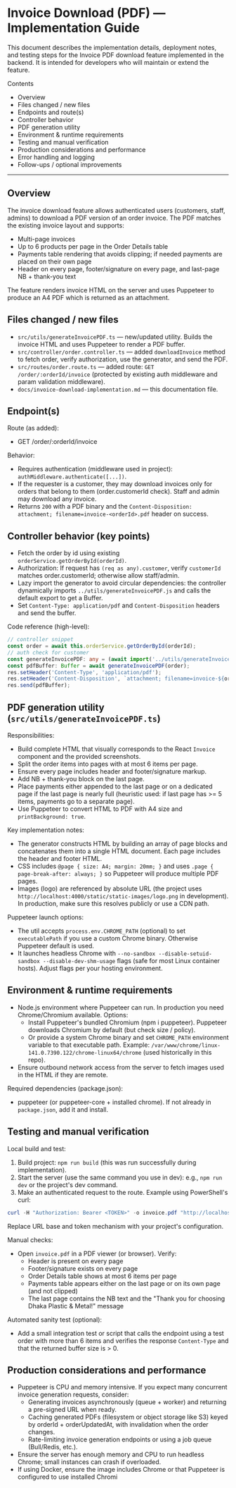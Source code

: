 # Invoice Download (PDF) — Implementation Guide

This document describes the implementation details, deployment notes, and testing steps for the Invoice PDF download feature implemented in the backend. It is intended for developers who will maintain or extend the feature.

Contents
- Overview
- Files changed / new files
- Endpoints and route(s)
- Controller behavior
- PDF generation utility
- Environment & runtime requirements
- Testing and manual verification
- Production considerations and performance
- Error handling and logging
- Follow-ups / optional improvements

---

## Overview

The invoice download feature allows authenticated users (customers, staff, admins) to download a PDF version of an order invoice. The PDF matches the existing invoice layout and supports:

- Multi-page invoices
- Up to 6 products per page in the Order Details table
- Payments table rendering that avoids clipping; if needed payments are placed on their own page
- Header on every page, footer/signature on every page, and last-page NB + thank-you text

The feature renders invoice HTML on the server and uses Puppeteer to produce an A4 PDF which is returned as an attachment.

## Files changed / new files

- `src/utils/generateInvoicePDF.ts` — new/updated utility. Builds the invoice HTML and uses Puppeteer to render a PDF buffer.
- `src/controller/order.controller.ts` — added `downloadInvoice` method to fetch order, verify authorization, use the generator, and send the PDF.
- `src/routes/order.route.ts` — added route: `GET /order/:orderId/invoice` (protected by existing auth middleware and param validation middleware).
- `docs/invoice-download-implementation.md` — this documentation file.

## Endpoint(s)

Route (as added):

- GET /order/:orderId/invoice

Behavior:

- Requires authentication (middleware used in project): `authMiddleware.authenticate([...])`.
- If the requester is a customer, they may download invoices only for orders that belong to them (order.customerId check). Staff and admin may download any invoice.
- Returns `200` with a PDF binary and the `Content-Disposition: attachment; filename=invoice-<orderId>.pdf` header on success.

## Controller behavior (key points)

- Fetch the order by id using existing `orderService.getOrderById(orderId)`.
- Authorization: If request has `(req as any).customer`, verify `customerId` matches order.customerId; otherwise allow staff/admin.
- Lazy import the generator to avoid circular dependencies: the controller dynamically imports `../utils/generateInvoicePDF.js` and calls the default export to get a Buffer.
- Set `Content-Type: application/pdf` and `Content-Disposition` headers and send the buffer.

Code reference (high-level):

```ts
// controller snippet
const order = await this.orderService.getOrderById(orderId);
// auth check for customer
const generateInvoicePDF: any = (await import('../utils/generateInvoicePDF.js')).default;
const pdfBuffer: Buffer = await generateInvoicePDF(order);
res.setHeader('Content-Type', 'application/pdf');
res.setHeader('Content-Disposition', `attachment; filename=invoice-${order.orderId}.pdf`);
res.send(pdfBuffer);
```

## PDF generation utility (`src/utils/generateInvoicePDF.ts`)

Responsibilities:

- Build complete HTML that visually corresponds to the React `Invoice` component and the provided screenshots.
- Split the order items into pages with at most 6 items per page.
- Ensure every page includes header and footer/signature markup.
- Add NB + thank-you block on the last page.
- Place payments either appended to the last page or on a dedicated page if the last page is nearly full (heuristic used: if last page has >= 5 items, payments go to a separate page).
- Use Puppeteer to convert HTML to PDF with A4 size and `printBackground: true`.

Key implementation notes:

- The generator constructs HTML by building an array of page blocks and concatenates them into a single HTML document. Each page includes the header and footer HTML.
- CSS includes `@page { size: A4; margin: 20mm; }` and uses `.page { page-break-after: always; }` so Puppeteer will produce multiple PDF pages.
- Images (logo) are referenced by absolute URL (the project uses `http://localhost:4000/static/static-images/logo.png` in development). In production, make sure this resolves publicly or use a CDN path.

Puppeteer launch options:

- The util accepts `process.env.CHROME_PATH` (optional) to set `executablePath` if you use a custom Chrome binary. Otherwise Puppeteer default is used.
- It launches headless Chrome with `--no-sandbox --disable-setuid-sandbox --disable-dev-shm-usage` flags (safe for most Linux container hosts). Adjust flags per your hosting environment.

## Environment & runtime requirements

- Node.js environment where Puppeteer can run. In production you need Chrome/Chromium available. Options:
  - Install Puppeteer's bundled Chromium (npm i puppeteer). Puppeteer downloads Chromium by default (but check size / policy).
  - Or provide a system Chrome binary and set `CHROME_PATH` environment variable to that executable path. Example: `/var/www/chrome/linux-141.0.7390.122/chrome-linux64/chrome` (used historically in this repo).
- Ensure outbound network access from the server to fetch images used in the HTML if they are remote.

Required dependencies (package.json):

- puppeteer (or puppeteer-core + installed chrome). If not already in `package.json`, add it and install.

## Testing and manual verification

Local build and test:

1. Build project: `npm run build` (this was run successfully during implementation).
2. Start the server (use the same command you use in dev): e.g., `npm run dev` or the project's dev command.
3. Make an authenticated request to the route. Example using PowerShell's curl:

```powershell
curl -H "Authorization: Bearer <TOKEN>" -o invoice.pdf "http://localhost:4000/api/order/123/invoice"
```

Replace URL base and token mechanism with your project's configuration.

Manual checks:

- Open `invoice.pdf` in a PDF viewer (or browser). Verify:
  - Header is present on every page
  - Footer/signature exists on every page
  - Order Details table shows at most 6 items per page
  - Payments table appears either on the last page or on its own page (and not clipped)
  - The last page contains the NB text and the "Thank you for choosing Dhaka Plastic & Metal!" message

Automated sanity test (optional):

- Add a small integration test or script that calls the endpoint using a test order with more than 6 items and verifies the response `Content-Type` and that the returned buffer size is > 0.

## Production considerations and performance

- Puppeteer is CPU and memory intensive. If you expect many concurrent invoice generation requests, consider:
  - Generating invoices asynchronously (queue + worker) and returning a pre-signed URL when ready.
  - Caching generated PDFs (filesystem or object storage like S3) keyed by orderId + orderUpdatedAt, with invalidation when the order changes.
  - Rate-limiting invoice generation endpoints or using a job queue (Bull/Redis, etc.).
- Ensure the server has enough memory and CPU to run headless Chrome; small instances can crash if overloaded.
- If using Docker, ensure the image includes Chrome or that Puppeteer is configured to use installed Chromi